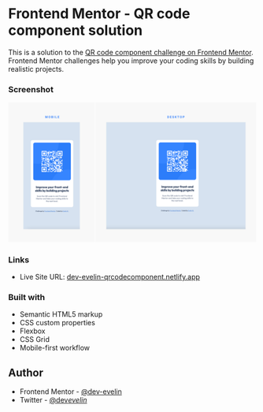 # Frontend Mentor - QR code component solution

This is a solution to the [QR code component challenge on Frontend Mentor](https://www.frontendmentor.io/challenges/qr-code-component-iux_sIO_H). Frontend Mentor challenges help you improve your coding skills by building realistic projects.

### Screenshot

![](preview.png)

### Links

- Live Site URL: [dev-evelin-qrcodecomponent.netlify.app](https://your-live-site-url.com)

### Built with

- Semantic HTML5 markup
- CSS custom properties
- Flexbox
- CSS Grid
- Mobile-first workflow

## Author

- Frontend Mentor - [@dev-evelin](https://www.frontendmentor.io/profile/dev-evelin)
- Twitter - [@dev*evelin*](https://twitter.com/dev_evelin_)
